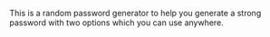 This is a random password generator to help you generate a strong password with two options which you can use anywhere.
